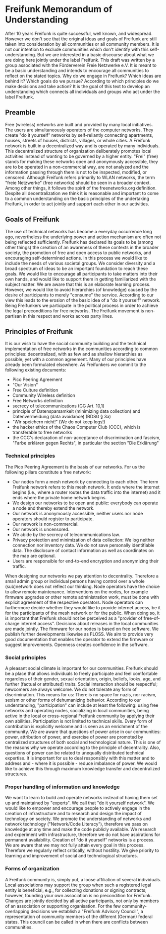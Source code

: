 # Freifunk Memorandum of Understanding

After 10 years Freifunk is quite successful, well known, and widespread. However we don't see that the original ideas and goals of Freifunk are still taken into consideration by all communities or all community members. It is not our intention to exclude communities which don't identify with this self-understanding. But we are interested in a basic discourse about what we are doing here jointly under the label Freifunk. This draft was written by a group associated with the Förderverein Freie Netzwerke e.V. It is meant to be a basic understanding and intends to encourage all communities to reflect on the stated topics. Why do we engage in Freifunk? Which ideas are behind it? Which goals do we pursue? According to which principles do we make decisions and take action? It is the goal of this text to develop an understanding which connects all individuals and groups who act under the label Freifunk.

## Preamble

Free (wireless) networks are built and provided by many local initiatives. The users are simultaneously operators of the computer networks. They create "do it yourself" networks by self-reliantly connecting apartments, houses, streets of houses, districts, villages, or whole cities. A Freifunk network is built in a decentralized way and is operated by many individuals. This decentralized structure of organization deliberately promotes local activities instead of wanting to be governed by a higher entity. "Frei" (free) stands for making these networks open and anonymously accessible, they are to be operated in a non-commercial way, are not analyzed and the information passing through them is not to be inspected, modified, or censored. Although Freifunk refers primarily to WLAN networks, the term "freie Netzwerke" (free networks) should be seen in a broader context. Among other things, it follows the spirit of the freenetworks.org definition. Despite all decentralization we think it is reasonable and important to come to a common understanding on the basic principles of the undertaking Freifunk, in order to act jointly and support each other in our activities.

## Goals of Freifunk

The use of technical networks has become a everyday occurrence long ago, nevertheless the underlying power and action mechanism are often not being reflected sufficiently. Freifunk has declared its goals to be (among other things) the creation of an awareness of these contexts in the broader society, the promotion of free and open access to public networks, and encouraging self-determined actions. In this process we would like to include the needs of various societal groups. We consider diversity and a broad spectrum of ideas to be an important foundation to reach these goals. We would like to encourage all participants to take matters into their own hands, and would like to support them in getting familiarized with the subject matter. We are aware that this is an elaborate learning process. However, we would like to avoid hierarchies (of knowledge) caused by the desire of participants to merely "consume" the service. According to our view this leads to the erosion of the basic idea of a "do it yourself" network. Being Freifunkers we participate in the political process in order to achieve the legal preconditions for free networks. The Freifunk movement is non-partisan in this respect and works across party lines.

## Principles of Freifunk

It is our wish to have the social community building and the technical implementation of free networks in the communities according to common principles: decentralized, with as few and as shallow hierarchies as possible, yet with a common agreement.
Many of our principles have already been formulated elsewhere. As Freifunkers we commit to the following existing documents:

* Pico Peering Agreement
* "Our Vision"
* Free Culture definition
* Community Wireless definition
* Free Networks definition
* secrecy of telecommunications (GG Art. 10,1)
* principle of Datensparsamkeit (minimizing data collection) and Datenvermeidung (data avoidance) (BDSG § 3a)
* "Wir speichern nicht!" (We do not keep logs!)
* the hacker ethics of the Chaos Computer Club (CCC), which is transferable to free networks
* the CCC's declaration of non-acceptance of discrimination and fascism, "Farbe erklären gegen Rechts", in particular the section "Die Erklärung"

### Technical principles

The Pico Peering Agreement is the basis of our networks. For us the following pillars constitute a free network:

* Our nodes form a mesh network by connecting to each other. The term Freifunk network refers to this mesh network. It ends where the internet begins (i.e., where a router routes the data traffic into the internet) and it ends where the private home network begins.
* We design our networks to be open and public: everybody can operate a node and thereby extend the network.
* Our network is anonymously accessible, neither users nor node operators should register to participate.
* Our network is non-commercial.
* Our network is uncensored.
* We abide by the secrecy of telecommunications law.
* Privacy protection and minimization of data collection: We log neither connection nor inventory data. We do not save personally identifiable data. The disclosure of contact information as well as coordinates on the map are optional.
* Users are responsible for end-to-end encryption and anonymizing their traffic.

When designing our networks we pay attention to decentrality. Therefore a small admin group or individual persons having control over a whole (sub)network does not reflect our thinking. Node operators have the choice to allow remote maintenance. Interventions on the nodes, for example firmware upgrades or other remote administration work, must be done with explicit agreement of the respective operators. Node operators can furthermore decide whether they would like to provide internet access, be it for the participants of the mesh network or for the public. When doing so, it is important that Freifunk should not be perceived as a "provider of free-of-charge internet access". Decisions about releases in the local communities are made jointly. The firmware for our nodes is based on free software. We publish further developments likewise as FLOSS. We aim to provide very good documentation that enables the operator to extend the firmware or suggest improvements. Openness creates confidence in the software.

### Social principles

A pleasant social climate is important for our communities. 
Freifunk should be a place that allows individuals to freely participate and feel comfortable regardless of their gender, sexual orientation, origin, beliefs, looks, age, and further (factual or attributed) traits. Social interaction should be respectful; newcomers are always welcome. We do not tolerate any form of discrimination. This means for us: There is no space for nazis, nor racism, sexism or other forms of dehumanizing behavior.
According to our understanding, "participation" can include at least the following: using free networks and operating nodes, socializing in local communities, being active in the local or cross-regional Freifunk community by applying their own abilities. Participation is not limited to technical skills. Every form of contribution is explicitly welcome and is seen as an enrichment of the community.
We are aware that questions of power arise in our communities: power, attribution of power, and exercise of power are promoted by centralized structures of both social and technological nature. This is one of the reasons why we operate according to the principle of decentrality. Also, questions of power can be related to unequally distributed technical expertise. It is important for us to deal responsibly with this matter and to address and - where it is possible - reduce imbalance of power. We would like to achieve this through maximum knowledge transfer and decentralized structures.

### Proper handling of information and knowledge

We want to learn to build and operate networks instead of having them set up and maintained by "experts". We call that "do it yourself network". We would like to empower and encourage people to actively engage in the creation of infrastructure and to research and design the impact of technology on society. We promote the understanding of networks and network technology ("Network/Code Literacy"), therefore we pass on knowledge at any time and make the code publicly available. We research and experiment with infrastructure, therefore we do not have aspirations for permanent availability. Creation of "do it yourself" networks is a process. We are aware that we may not fully attain every goal in this process. Therefore we regularly reflect critically, without hostility. We give priority to learning and improvement of social and technological structures.

### Forms of organization

A Freifunk community is, simply put, a loose affiliation of several individuals. Local associations may support the group when such a registered legal entity is beneficial, e.g., for collecting donations or signing contracts; however, founding your own association is no precondition for Freifunk. Changes are jointly decided by all active participants, not only by members of an association or supporting organisation.
For the few community-overlapping decisions we establish a "Freifunk Advisory Council", a representation of community members of the different (German) federal states. This council can be called in when there are conflicts between communities.
